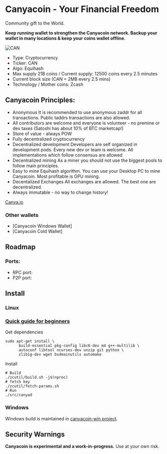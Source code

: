 # Canyacoin - Your Financial Freedom
Community gift to the World.

**Keep running wallet to strengthen the Canyacoin network. Backup your wallet in many locations & keep your coins wallet offline.**

![CAN](https://canya.io/images/Blue-coin-low.png)

- Type: Cryptocurrency
- Ticker: CAN
- Algo: Equihash
- Max supply 21B coins / Current supply: 12500 coins every 2.5 minutes
- Current block size (CAN = 2MB every 2.5 mins)
- Technology / Mother coins: Zcash

## Canyacoin Principles: 
- Anonymous
It is recommended to use anonymous zaddr for all transactions. Public taddrs transactions are also allowed.
- All contributors are welcome and everyone is volunteer - no premine or dev taxes (Satoshi has about 10% of BTC marketcap!)
- Store of value - always POW
- Fully decentralized cryptocurrency
- Decentralized development
Developers are self organized in development pods. Every new dev or team is welcome. All implementations which follow consensus are allowed
- Decentralized mining
As a miner you should not use the biggest pools to follow main principles.
- Easy to mine
Equihash algorithm.
You can use your Desktop PC to mine Canyacoin. Most profitable is GPU mining.
- Decentalized Exchanges
All exchanges are allowed. The best one are decentralized.
- Always immutable - no way to change history!

[Canya.io](https://canya.io)


### Other wallets
- [Canyacoin Windows Wallet]
- [Canyacoin Cold Wallet]

## Roadmap


### Ports:
- RPC port: 
- P2P port: 

Install
-----------------
### Linux

### [Quick guide for beginners](https://github.com/216k155/canyacoin/)

Get dependencies
```{r, engine='bash'}
sudo apt-get install \
      build-essential pkg-config libc6-dev m4 g++-multilib \
      autoconf libtool ncurses-dev unzip git python \
      zlib1g-dev wget bsdmainutils automake
```

Install
```{r, engine='bash'}
# Build
./zcutil/build.sh -j$(nproc)
# fetch key
./zcutil/fetch-params.sh
# Run
./src/canyad
```

### Windows
Windows build is maintained in [canyacoin-win project](https://github.com/216k155/canyacoin/).

Security Warnings
-----------------

**Canyacoin is experimental and a work-in-progress.** Use at your own risk.
